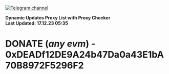[![Telegram channel](https://img.shields.io/endpoint?url=https://runkit.io/damiankrawczyk/telegram-badge/branches/master?url=https://t.me/n4z4v0d)](https://t.me/n4z4v0d) 

**Dynamic Updates Proxy List with Proxy Checker**  
**Last Updated: 17.12.23 05:35**

# DONATE (_any evm_) - 0xDEADf12DE9A24b47Da0a43E1bA70B8972F5296F2
